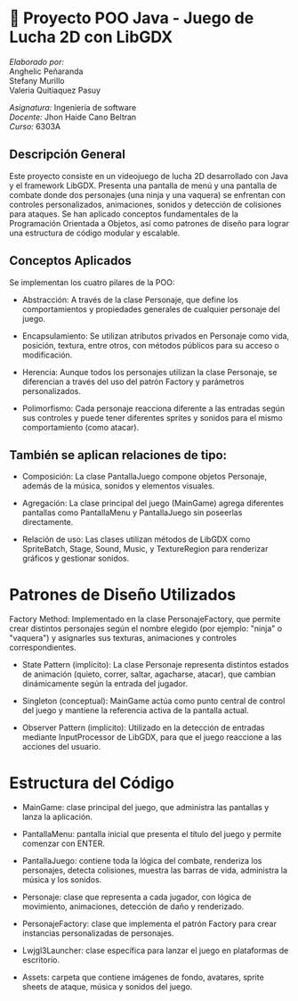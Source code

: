 # 🥋 Proyecto POO Java - Juego de Lucha 2D con LibGDX

*Elaborado por:*  
Anghelic Peñaranda  
Stefany Murillo  
Valeria Quitiaquez Pasuy 

*Asignatura:* Ingeniería de software  
*Docente:* Jhon Haide Cano Beltran  
*Curso:* 6303A

## Descripción General
Este proyecto consiste en un videojuego de lucha 2D desarrollado con Java y el framework LibGDX. Presenta una pantalla de menú y una pantalla de combate donde dos personajes (una ninja y una vaquera) se enfrentan con controles personalizados, animaciones, sonidos y detección de colisiones para ataques. Se han aplicado conceptos fundamentales de la Programación Orientada a Objetos, así como patrones de diseño para lograr una estructura de código modular y escalable.

## Conceptos Aplicados
Se implementan los cuatro pilares de la POO:

- Abstracción: A través de la clase Personaje, que define los comportamientos y propiedades generales de cualquier personaje del juego.

- Encapsulamiento: Se utilizan atributos privados en Personaje como vida, posición, textura, entre otros, con métodos públicos para su acceso o modificación.

- Herencia: Aunque todos los personajes utilizan la clase Personaje, se diferencian a través del uso del patrón Factory y parámetros personalizados.

- Polimorfismo: Cada personaje reacciona diferente a las entradas según sus controles y puede tener diferentes sprites y sonidos para el mismo comportamiento (como atacar).

## También se aplican relaciones de tipo: 

- Composición: La clase PantallaJuego compone objetos Personaje, además de la música, sonidos y elementos visuales.

- Agregación: La clase principal del juego (MainGame) agrega diferentes pantallas como PantallaMenu y PantallaJuego sin poseerlas directamente.

- Relación de uso: Las clases utilizan métodos de LibGDX como SpriteBatch, Stage, Sound, Music, y TextureRegion para renderizar gráficos y gestionar sonidos.

# Patrones de Diseño Utilizados
Factory Method: Implementado en la clase PersonajeFactory, que permite crear distintos personajes según el nombre elegido (por ejemplo: "ninja" o "vaquera") y asignarles sus texturas, animaciones y controles correspondientes.

- State Pattern (implícito): La clase Personaje representa distintos estados de animación (quieto, correr, saltar, agacharse, atacar), que cambian dinámicamente según la entrada del jugador.

- Singleton (conceptual): MainGame actúa como punto central de control del juego y mantiene la referencia activa de la pantalla actual.

- Observer Pattern (implícito): Utilizado en la detección de entradas mediante InputProcessor de LibGDX, para que el juego reaccione a las acciones del usuario.

# Estructura del Código
- MainGame: clase principal del juego, que administra las pantallas y lanza la aplicación.

- PantallaMenu: pantalla inicial que presenta el título del juego y permite comenzar con ENTER.

- PantallaJuego: contiene toda la lógica del combate, renderiza los personajes, detecta colisiones, muestra las barras de vida, administra la música y los sonidos.

- Personaje: clase que representa a cada jugador, con lógica de movimiento, animaciones, detección de daño y renderizado.

- PersonajeFactory: clase que implementa el patrón Factory para crear instancias personalizadas de personajes.

- Lwjgl3Launcher: clase específica para lanzar el juego en plataformas de escritorio.

- Assets: carpeta que contiene imágenes de fondo, avatares, sprite sheets de ataque, música y sonidos del juego.

